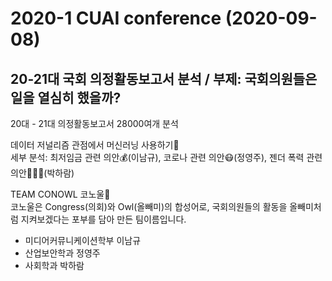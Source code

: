 # 2020-1 CUAI conference (2020-09-08)

## 20-21대 국회 의정활동보고서 분석 / 부제: 국회의원들은 일을 열심히 했을까?

20대 - 21대 의정활동보고서 28000여개 분석

데이터 저널리즘 관점에서 머신러닝 사용하기📝  
세부 분석: 최저임금 관련 의안💰(이남규), 코로나 관련 의안😷(정영주), 젠더 폭력 관련 의안💁🏻‍♀️(박하람)

TEAM CONOWL 코노울🦉  
코노울은 Congress(의회)와 Owl(올빼미)의 합성어로, 국회의원들의 활동을 올빼미처럼 지켜보겠다는 포부를 담아 만든 팀이름입니다.

- 미디어커뮤니케이션학부 이남규
- 산업보안학과 정영주
- 사회학과 박하람
